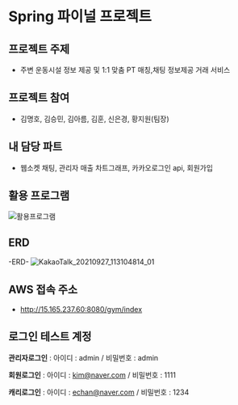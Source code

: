 # Spring 파이널 프로젝트
## 프로젝트 주제
* 주변 운동시설 정보 제공 및 1:1 맞춤 PT 매칭,채팅 정보제공 거래 서비스
## 프로젝트 참여
* 김명호, 김승민, 김아름, 김훈, 신은경, 황지원(팀장)
## 내 담당 파트
* 웹소켓 채팅, 관리자 매출 차트그래프, 카카오로그인 api, 회원가입
## 활용 프로그램
![활용프로그램](https://user-images.githubusercontent.com/84554175/134519405-4d5e0fa0-b395-4991-b9e9-b3a7a3f5cb9f.png)
## ERD
-ERD-
![KakaoTalk_20210927_113104814_01](https://user-images.githubusercontent.com/84554175/134850161-ce3dc902-d6ad-48f3-895a-ea2cc0359f6b.png)

## AWS 접속 주소
* http://15.165.237.60:8080/gym/index

## 로그인 테스트 계정
**관리자로그인** : 아이디 : admin / 비밀번호 : admin

**회원로그인** : 아이디 : kim@naver.com / 비밀번호 : 1111

**캐리로그인** : 아이디 : echan@naver.com / 비밀번호 : 1234

